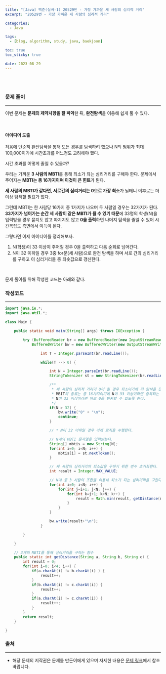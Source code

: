 ```yaml
---
title: "[Java] 백준(실버-1) 20529번 - 가장 가까운 세 사람의 심리적 거리"
excerpt: "20529번 - 가장 가까운 세 사람의 심리적 거리"

categories:
  - Java

tags:
  - [blog, algorithm, study, java, baekjoon]

toc: true
toc_sticky: true

date: 2023-08-29
---
```


<br><br>

### 문제 풀이

---

이번 문제는 **문제의 제약사항을 잘 파악**한 뒤, **완전탐색**을 이용해 쉽게 풀 수 있다.

<br>

#### 아이디어 도출

처음에 단순히 완전탐색을 통해 모든 경우를 탐색하려 했으나 N의 범위가 최대 100,000이기에 시간초과를 어느정도 고려해야 했다.

시간 초과를 어떻게 줄일 수 있을까?

우리는 가까운 **3 사람의 MBTI**를 통해 최소가 되는 심리거리를 구해야 한다. 문제에서 주어지는 **MBTI는 총 16가지이며 이것이 큰 힌트**가 된다. 

**세 사람의 MBTI가 같다면, 서로간의 심리거리는 0으로 가장 최소**가 될테니 이후로는 더이상 탐색할 필요가 없다.

그런데 MBTI는 한 사람당 16가지 중 1가지가 나오며 두 사람일 경우는 32가지가 된다. **33가지가 넘어가는 순간 세 사람이 같은 MBTI가 될 수 있기 때문**에 33명의 학생(N)을 입력받을 경우 묻지도 않고 따지지도 않고 **0을 출력**하면 나머지 탐색을 줄일 수 있어 시간복잡도 측면에서 이득이 된다.

그렇다면 이제 아이디어를 정리해보자.

1. N(학생)이 33 이상이 주어질 경우 0을 출력하고 다음 순회로 넘어간다.
2. N이 32 이하일 경우 3중 for문(세 사람)으로 완전 탐색을 하며 서로 간의 심리거리를 구하고 이 심리거리들 중 최솟값으로 갱신한다.

<br>

문제 풀이를 위해 작성한 코드는 아래와 같다.

### 작성코드

---

```java
import java.io.*;
import java.util.*;

class Main {    

    public static void main(String[] args) throws IOException {

        try (BufferedReader br = new BufferedReader(new InputStreamReader(System.in));
            BufferedWriter bw = new BufferedWriter(new OutputStreamWriter(System.out))) {

                int T = Integer.parseInt(br.readLine());

                while(T --> 0) {

                    int N = Integer.parseInt(br.readLine());
                    StringTokenizer st = new StringTokenizer(br.readLine());

                    /**
                     * 세 사람의 심리적 거리가 0이 될 경우 최소이기에 더 탐색을 진행할 필요가 없다.
                     * MBIT의 종류는 총 16가지이기에 N이 33 이상이라면 중복되는 3개의 MBTI가 주어질 수 있기에 불필요한 탐색을 하게 된다.
                     * N이 33 이상이라면 바로 0을 반환할 수 있도록 한다.
                     */
                    if(N > 32) {
                        bw.write("0" + "\n");
                        continue;
                    }

                    // * N이 32 이하일 경우 아래 로직을 수행한다.

                    // N개의 MBTI 문자열을 입력받는다.
                    String[] mbtis = new String[N];
                    for(int i=0; i<N; i++) {
                        mbtis[i] = st.nextToken();
                    }

                    // 세 사람의 심리거리의 최소값을 구하기 위한 변수 초기화한다.
                    int result = Integer.MAX_VALUE;

                    // N개 중 3 사람의 조합을 이용해 최소가 되는 심리거리를 구한다.
                    for(int i=0; i<N; i++) {
                        for(int j=i+1; j<N; j++) {
                            for(int k=j+1; k<N; k++) {
                                result = Math.min(result, getDistance(mbtis[i], mbtis[j], mbtis[k]));
                            }
                        }
                    }

                    bw.write(result+"\n");
                }

        }

    }

    // 3개의 MBTI를 통해 심리거리를 구하는 함수
    public static int getDistance(String a, String b, String c) {
        int result = 0;
        for(int i=0; i<4; i++) {
            if(a.charAt(i) != b.charAt(i) ) {
                result++;
            }
            if(b.charAt(i) != c.charAt(i)) {
                result++;
            }
            if(a.charAt(i) != c.charAt(i)) {
                result++;
            }
        }
        return result;
    }

}
```

### 출처

---

- 해당 문제의 저작권은 문제를 만든이에게 있으며 자세한 내용은 [문제 링크](https://www.acmicpc.net/problem/20529)에서 참조바랍니다.
